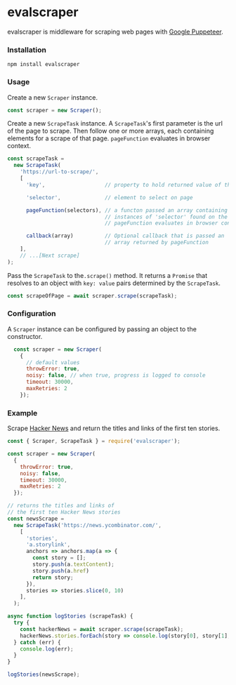 # evalscraper

evalscraper is middleware for scraping web pages with [Google Puppeteer](https://developers.google.com/web/tools/puppeteer).

### Installation

    npm install evalscraper

### Usage

Create a new ```Scraper``` instance.

```JavaScript
const scraper = new Scraper();
```

Create a new ```ScrapeTask``` instance. A ```ScrapeTask```'s first parameter is the url of the page to scrape. Then follow one or more arrays, each containing elements for a scrape of that page. ```pageFunction``` evaluates in browser context.

```JavaScript
const scrapeTask =
  new ScrapeTask(
    'https://url-to-scrape/',
    [
      'key',                   // property to hold returned value of this scrape 

      'selector',              // element to select on page

      pageFunction(selectors), // a functon passed an array containing all 
                               // instances of 'selector' found on the page;
                               // pageFunction evaluates in browser context

      callback(array)          // Optional callback that is passed an 
                               // array returned by pageFunction
    ],
    // ...[Next scrape]
);
```

Pass the ```ScrapeTask``` to the```.scrape()``` method. It returns a ```Promise``` that resolves to an object with ```key: value``` pairs determined by the ```ScrapeTask```. 

```JavaScript
const scrapeOfPage = await scraper.scrape(scrapeTask);
```
### Configuration
A ```Scraper``` instance can be configured by passing an object to the constructor.
```JavaScript
  const scraper = new Scraper(
    {
      // default values
      throwError: true,
      noisy: false, // when true, progress is logged to console
      timeout: 30000,
      maxRetries: 2
    });
```

### Example

Scrape [Hacker News](https://news.ycombinator.com/) and return the titles and links of the first ten stories.

```JavaScript
const { Scraper, ScrapeTask } = require('evalscraper');

const scraper = new Scraper(
  {
    throwError: true, 
    noisy: false,
    timeout: 30000,
    maxRetries: 2
  });

// returns the titles and links of 
// the first ten Hacker News stories
const newsScrape =
  new ScrapeTask('https://news.ycombinator.com/',
    [
      'stories',
      'a.storylink',
      anchors => anchors.map(a => {
        const story = [];
        story.push(a.textContent);
        story.push(a.href)
        return story;
      }),
      stories => stories.slice(0, 10)
    ],
  );

async function logStories (scrapeTask) {
  try {
    const hackerNews = await scraper.scrape(scrapeTask);
    hackerNews.stories.forEach(story => console.log(story[0], story[1], '\n'));
  } catch (err) {
    console.log(err);
  }
}

logStories(newsScrape);
```

